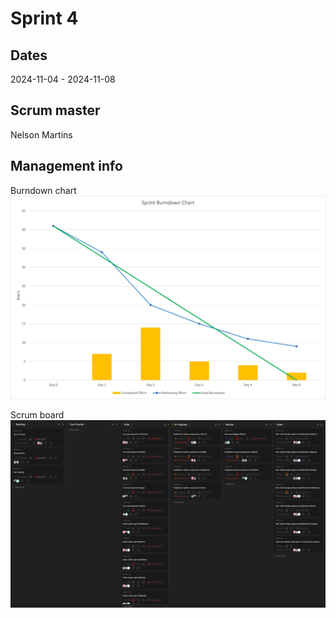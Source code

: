 # Sprint 4
## Dates
2024-11-04 - 2024-11-08

## Scrum master
Nelson Martins

## Management info
Burndown chart
![Burndown Chart](BurndownChartWeek4.jpg)

Scrum board
![Scrum Board](ScrumBoard.png)